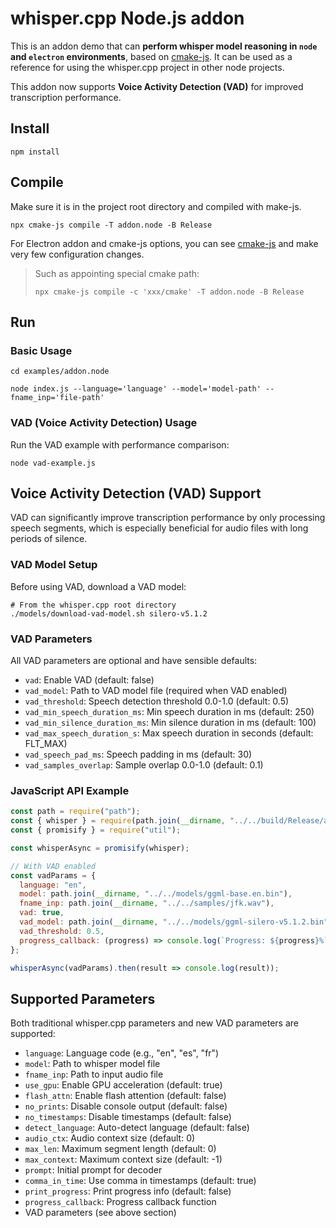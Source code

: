 # whisper.cpp Node.js addon

This is an addon demo that can **perform whisper model reasoning in `node` and `electron` environments**, based on [cmake-js](https://github.com/cmake-js/cmake-js).
It can be used as a reference for using the whisper.cpp project in other node projects.

This addon now supports **Voice Activity Detection (VAD)** for improved transcription performance.

## Install

```shell
npm install
```

## Compile

Make sure it is in the project root directory and compiled with make-js.

```shell
npx cmake-js compile -T addon.node -B Release
```

For Electron addon and cmake-js options, you can see [cmake-js](https://github.com/cmake-js/cmake-js) and make very few configuration changes.

> Such as appointing special cmake path:
> ```shell
> npx cmake-js compile -c 'xxx/cmake' -T addon.node -B Release
> ```

## Run

### Basic Usage

```shell
cd examples/addon.node

node index.js --language='language' --model='model-path' --fname_inp='file-path'
```

### VAD (Voice Activity Detection) Usage

Run the VAD example with performance comparison:

```shell
node vad-example.js
```

## Voice Activity Detection (VAD) Support

VAD can significantly improve transcription performance by only processing speech segments, which is especially beneficial for audio files with long periods of silence.

### VAD Model Setup

Before using VAD, download a VAD model:

```shell
# From the whisper.cpp root directory
./models/download-vad-model.sh silero-v5.1.2
```

### VAD Parameters

All VAD parameters are optional and have sensible defaults:

- `vad`: Enable VAD (default: false)
- `vad_model`: Path to VAD model file (required when VAD enabled)
- `vad_threshold`: Speech detection threshold 0.0-1.0 (default: 0.5)
- `vad_min_speech_duration_ms`: Min speech duration in ms (default: 250)
- `vad_min_silence_duration_ms`: Min silence duration in ms (default: 100)
- `vad_max_speech_duration_s`: Max speech duration in seconds (default: FLT_MAX)
- `vad_speech_pad_ms`: Speech padding in ms (default: 30)
- `vad_samples_overlap`: Sample overlap 0.0-1.0 (default: 0.1)

### JavaScript API Example

```javascript
const path = require("path");
const { whisper } = require(path.join(__dirname, "../../build/Release/addon.node"));
const { promisify } = require("util");

const whisperAsync = promisify(whisper);

// With VAD enabled
const vadParams = {
  language: "en",
  model: path.join(__dirname, "../../models/ggml-base.en.bin"),
  fname_inp: path.join(__dirname, "../../samples/jfk.wav"),
  vad: true,
  vad_model: path.join(__dirname, "../../models/ggml-silero-v5.1.2.bin"),
  vad_threshold: 0.5,
  progress_callback: (progress) => console.log(`Progress: ${progress}%`)
};

whisperAsync(vadParams).then(result => console.log(result));
```

## Supported Parameters

Both traditional whisper.cpp parameters and new VAD parameters are supported:

- `language`: Language code (e.g., "en", "es", "fr")
- `model`: Path to whisper model file
- `fname_inp`: Path to input audio file
- `use_gpu`: Enable GPU acceleration (default: true)
- `flash_attn`: Enable flash attention (default: false)
- `no_prints`: Disable console output (default: false)
- `no_timestamps`: Disable timestamps (default: false)
- `detect_language`: Auto-detect language (default: false)
- `audio_ctx`: Audio context size (default: 0)
- `max_len`: Maximum segment length (default: 0)
- `max_context`: Maximum context size (default: -1)
- `prompt`: Initial prompt for decoder
- `comma_in_time`: Use comma in timestamps (default: true)
- `print_progress`: Print progress info (default: false)
- `progress_callback`: Progress callback function
- VAD parameters (see above section)
